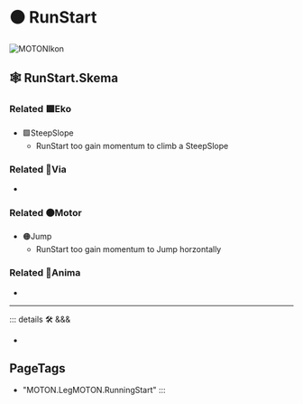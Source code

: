 # 🟠 <motor>RunStart</motor>

![MOTONIkon](/Ikon/Motor_Ikon.png)

## 🕸 RunStart.Skema

### Related 🟩<ekos>Eko</ekos>

- 🟩<ekos>SteepSlope</ekos>
    - RunStart too gain momentum to climb a SteepSlope

### Related 🔻<via>Via</via>

-

### Related 🟠<motor>Motor</motor>

- 🟠<motor>Jump</motor>
    - RunStart too gain momentum to Jump horzontally

### Related 💜<anima>Anima</anima>

-

---

<!-- =================================================== -->
<!-- =================================================== -->
<!-- =================================================== -->
<!-- =================================================== -->
<!-- =================================================== -->
::: details 🛠 <dev>&&&</dev>

-

<h2>PageTags</h2>

- "MOTON.LegMOTON.RunningStart"
:::
